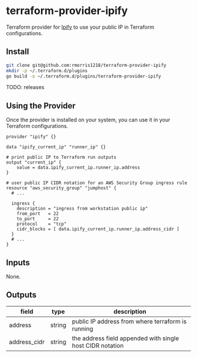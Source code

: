 # terraform-provider-ipify

Terraform provider for [Ipify](https://ipify.org) to use your public IP in Terraform configurations.

## Install

```bash
git clone git@github.com:rmorris1218/terraform-provider-ipify
mkdir -p ~/.terraform.d/plugins
go build -o ~/.terraform.d/plugins/terraform-provider-ipify
```

TODO: releases

## Using the Provider

Once the provider is installed on your system, you can use it in your Terraform configurations.

```hcl
provider "ipify" {}

data "ipify_current_ip" "runner_ip" {}

# print public IP to Terraform run outputs
output "current_ip" {
    value = data.ipify_current_ip.runner_ip.address
}

# user public IP CIDR notation for an AWS Security Group ingress rule
resource "aws_security_group" "jumphost" {
  # ...

  ingress {
    description = "ingress from workstation public ip"
    from_port   = 22
    to_port     = 22
    protocol    = "tcp"
    cidr_blocks = [ data.ipify_current_ip.runner_ip.address_cidr ]
  }
  # ...
}
```

## Inputs

None.

## Outputs


| field | type | description |
| ----- | ---- | ----------- |
| address | string | public IP address from where terraform is running |
| address_cidr | string | the address field appended with single host CIDR notation |
